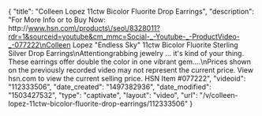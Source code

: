 {
    "title": "Colleen Lopez 11ctw Bicolor Fluorite Drop Earrings",
    "description": "For More Info or to Buy Now: http:\/\/www.hsn.com\/products\/seo\/8328011?rdr=1&sourceid=youtube&cm_mmc=Social-_-Youtube-_-ProductVideo-_-077222\nColleen Lopez \"Endless Sky\" 11ctw Bicolor Fluorite Sterling Silver Drop Earrings\nAttentiongrabbing jewelry ... it's kind of your thing. These earrings offer double the color in one vibrant gem....\nPrices shown on the previously recorded video may not represent the current price.  View hsn.com to view the current selling price. HSN Item #077222",
    "videoid": "112333506",
    "date_created": "1497382936",
    "date_modified": "1503427532",
    "type": "captivate",
    "layout": "video",
    "url": "\/v\/colleen-lopez-11ctw-bicolor-fluorite-drop-earrings\/112333506"
}